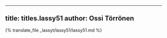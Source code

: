 
---
title: titles.lassy51
author: Ossi Törrönen
---
{% translate_file _lassyt/lassy51/lassy51.md %}